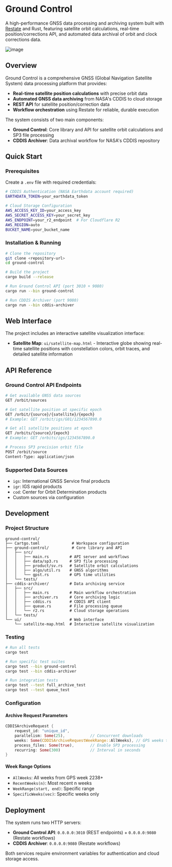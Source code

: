 # Ground Control

A high-performance GNSS data processing and archiving system built with [Restate](https://restate.dev/) and Rust, featuring satellite orbit calculations, real-time position/corrections API, and automated data archival of orbit and clock corrections data.

![image](https://github.com/user-attachments/assets/fd6fded3-fd36-4c00-acb8-e4f001e11ae6)


## Overview

Ground Control is a comprehensive GNSS (Global Navigation Satellite System) data processing platform that provides:

- **Real-time satellite position calculations** with precise orbit data
- **Automated GNSS data archiving** from NASA's CDDIS to cloud storage
- **REST API** for satellite position/correction data
- **Workflow orchestration** using Restate for reliable, durable execution

The system consists of two main components:

- **Ground Control**: Core library and API for satellite orbit calculations and SP3 file processing
- **CDDIS Archiver**: Data archival workflow for NASA's CDDIS repository

## Quick Start

### Prerequisites

Create a `.env` file with required credentials:

```bash
# CDDIS Authentication (NASA Earthdata account required)
EARTHDATA_TOKEN=your_earthdata_token

# Cloud Storage Configuration
AWS_ACCESS_KEY_ID=your_access_key
AWS_SECRET_ACCESS_KEY=your_secret_key
AWS_ENDPOINT=your_r2_endpoint  # For Cloudflare R2
AWS_REGION=auto
BUCKET_NAME=your_bucket_name
```

### Installation & Running

```bash
# Clone the repository
git clone <repository-url>
cd ground-control

# Build the project
cargo build --release

# Run Ground Control API (port 3010 + 9080)
cargo run --bin ground-control

# Run CDDIS Archiver (port 9080)
cargo run --bin cddis-archiver
```

## Web Interface

The project includes an interactive satellite visualization interface:

- **Satellite Map**: `ui/satellite-map.html` - Interactive globe showing real-time satellite positions with constellation colors, orbit traces, and detailed satellite information

## API Reference

### Ground Control API Endpoints

```bash
# Get available GNSS data sources
GET /orbit/sources

# Get satellite position at specific epoch
GET /orbit/{source}/{satellite}/{epoch}
# Example: GET /orbit/igs/G01/1234567890.0

# Get all satellite positions at epoch
GET /orbits/{source}/{epoch}
# Example: GET /orbits/igs/1234567890.0

# Process SP3 precision orbit file
POST /orbit/source
Content-Type: application/json
```

### Supported Data Sources

- `igs`: International GNSS Service final products
- `igr`: IGS rapid products
- `cod`: Center for Orbit Determination products
- Custom sources via configuration

## Development

### Project Structure

```
ground-control/
├── Cartgo.toml              # Workspace configuration
├── ground-control/          # Core library and API
│   ├── src/
│   │   ├── main.rs         # API server and workflows
│   │   ├── data/sp3.rs     # SP3 file processing
│   │   ├── product/sv.rs   # Satellite orbit calculations
│   │   ├── algo/util.rs    # GNSS algorithms
│   │   └── gpst.rs         # GPS time utilities
│   └── tests/
├── cddis-archiver/         # Data archiving service
│   ├── src/
│   │   ├── main.rs         # Main workflow orchestration
│   │   ├── archiver.rs     # Core archiving logic
│   │   ├── cddis.rs        # CDDIS API client
│   │   ├── queue.rs        # File processing queue
│   │   └── r2.rs           # Cloud storage operations
│   └── tests/
└── ui/                     # Web interface
    └── satellite-map.html  # Interactive satellite visualization
```

### Testing

```bash
# Run all tests
cargo test

# Run specific test suites
cargo test --bin ground-control
cargo test --bin cddis-archiver

# Run integration tests
cargo test --test full_archive_test
cargo test --test queue_test
```

### Configuration

#### Archive Request Parameters

```rust
CDDISArchiveRequest {
    request_id: "unique_id",
    parallelism: Some(25),           // Concurrent downloads
    weeks: Some(CDDISArchiveRequestWeekRange::AllWeeks), // GPS weeks to process
    process_files: Some(true),       // Enable SP3 processing
    recurring: Some(300)             // Interval in seconds
}
```

#### Week Range Options

- `AllWeeks`: All weeks from GPS week 2238+
- `RecentWeeks(n)`: Most recent n weeks
- `WeekRange(start, end)`: Specific range
- `SpecificWeeks(vec)`: Specific weeks only

## Deployment

The system runs two HTTP servers:

- **Ground Control API**: `0.0.0.0:3010` (REST endpoints) + `0.0.0.0:9080` (Restate workflows)
- **CDDIS Archiver**: `0.0.0.0:9080` (Restate workflows)

Both services require environment variables for authentication and cloud storage access.
